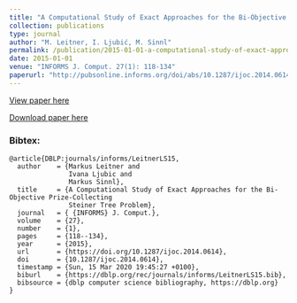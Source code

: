 ```yaml
---
title: "A Computational Study of Exact Approaches for the Bi-Objective Prize-Collecting Steiner Tree Problem"
collection: publications
type: journal
author: "M. Leitner, I. Ljubić, M. Sinnl"
permalink: /publication/2015-01-01-a-computational-study-of-exact-approaches-for-the-bi-objective-prize-collecting-steiner-tree-problem
date: 2015-01-01
venue: "INFORMS J. Comput. 27(1): 118-134"
paperurl: "http://pubsonline.informs.org/doi/abs/10.1287/ijoc.2014.0614"
---
```


[View paper here](http://pubsonline.informs.org/doi/abs/10.1287/ijoc.2014.0614)

[Download paper here]({{site.url}}/docs/publications/bopcstp_techreport.pdf)

### Bibtex:

```
@article{DBLP:journals/informs/LeitnerLS15,
  author    = {Markus Leitner and
               Ivana Ljubic and
               Markus Sinnl},
  title     = {A Computational Study of Exact Approaches for the Bi-Objective Prize-Collecting
               Steiner Tree Problem},
  journal   = { {INFORMS} J. Comput.},
  volume    = {27},
  number    = {1},
  pages     = {118--134},
  year      = {2015},
  url       = {https://doi.org/10.1287/ijoc.2014.0614},
  doi       = {10.1287/ijoc.2014.0614},
  timestamp = {Sun, 15 Mar 2020 19:45:27 +0100},
  biburl    = {https://dblp.org/rec/journals/informs/LeitnerLS15.bib},
  bibsource = {dblp computer science bibliography, https://dblp.org}
}
```
